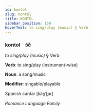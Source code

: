 ```yaml
---
id: kontol
slug: kontol
title: KONTOL
sidebar_position: 159
hoverText: to sing/play (music) § Verb
---
```


### kontol&emsp;<span kind="abugida">ɔ̃c͊</span>

*to sing/play (music)* **§** Verb

**Verb**: to sing/play (instrument-wise)

**Noun**: a song/music

**Modifier**: singable/playable

Spanish cantar [kãn̪ˈt̪aɾ]

*Romance Language Family*
